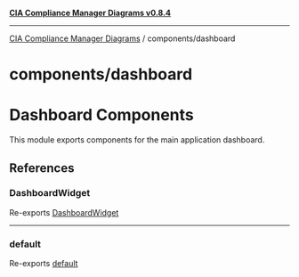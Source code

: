 [**CIA Compliance Manager Diagrams v0.8.4**](../../README.md)

***

[CIA Compliance Manager Diagrams](../../modules.md) / components/dashboard

# components/dashboard

# Dashboard Components

This module exports components for the main application dashboard.

## References

### DashboardWidget

Re-exports [DashboardWidget](Dashboard/functions/DashboardWidget.md)

***

### default

Re-exports [default](Dashboard/functions/default.md)
